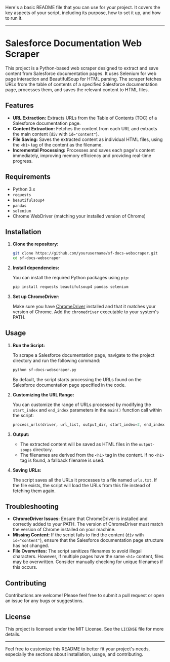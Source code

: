 Here's a basic README file that you can use for your project. It covers the key aspects of your script, including its purpose, how to set it up, and how to run it.

---

# Salesforce Documentation Web Scraper

This project is a Python-based web scraper designed to extract and save content from Salesforce documentation pages. It uses Selenium for web page interaction and BeautifulSoup for HTML parsing. The scraper fetches URLs from the table of contents of a specified Salesforce documentation page, processes them, and saves the relevant content to HTML files.

## Features

- **URL Extraction:** Extracts URLs from the Table of Contents (TOC) of a Salesforce documentation page.
- **Content Extraction:** Fetches the content from each URL and extracts the main content (`div` with `id="content"`).
- **File Saving:** Saves the extracted content as individual HTML files, using the `<h1>` tag of the content as the filename.
- **Incremental Processing:** Processes and saves each page's content immediately, improving memory efficiency and providing real-time progress.

## Requirements

- Python 3.x
- `requests`
- `beautifulsoup4`
- `pandas`
- `selenium`
- Chrome WebDriver (matching your installed version of Chrome)

## Installation

1. **Clone the repository:**

   ```bash
   git clone https://github.com/yourusername/sf-docs-webscraper.git
   cd sf-docs-webscraper
   ```

2. **Install dependencies:**

   You can install the required Python packages using `pip`:

   ```bash
   pip install requests beautifulsoup4 pandas selenium
   ```

3. **Set up ChromeDriver:**

   Make sure you have [ChromeDriver](https://sites.google.com/a/chromium.org/chromedriver/downloads) installed and that it matches your version of Chrome. Add the `chromedriver` executable to your system's PATH.

## Usage

1. **Run the Script:**

   To scrape a Salesforce documentation page, navigate to the project directory and run the following command:

   ```bash
   python sf-docs-webscraper.py
   ```

   By default, the script starts processing the URLs found on the Salesforce documentation page specified in the code.

2. **Customizing the URL Range:**

   You can customize the range of URLs processed by modifying the `start_index` and `end_index` parameters in the `main()` function call within the script:

   ```python
   process_urls(driver, url_list, output_dir, start_index=2, end_index=350)
   ```

3. **Output:**

   - The extracted content will be saved as HTML files in the `output-soups` directory.
   - The filenames are derived from the `<h1>` tag in the content. If no `<h1>` tag is found, a fallback filename is used.

4. **Saving URLs:**

   The script saves all the URLs it processes to a file named `urls.txt`. If the file exists, the script will load the URLs from this file instead of fetching them again.

## Troubleshooting

- **ChromeDriver Issues:** Ensure that ChromeDriver is installed and correctly added to your PATH. The version of ChromeDriver must match the version of Chrome installed on your machine.
- **Missing Content:** If the script fails to find the content (`div` with `id="content"`), ensure that the Salesforce documentation page structure has not changed.
- **File Overwrites:** The script sanitizes filenames to avoid illegal characters. However, if multiple pages have the same `<h1>` content, files may be overwritten. Consider manually checking for unique filenames if this occurs.

## Contributing

Contributions are welcome! Please feel free to submit a pull request or open an issue for any bugs or suggestions.

## License

This project is licensed under the MIT License. See the `LICENSE` file for more details.

---

Feel free to customize this README to better fit your project's needs, especially the sections about installation, usage, and contributing.
